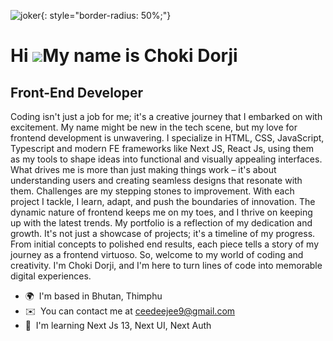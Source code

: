 ![joker](https://github.com/choki-dorji/choki-dorji/assets/62417033/2599ee50-c745-4c12-8736-c9174ba0be3e){: style="border-radius: 50%;"}


Hi ![](https://user-images.githubusercontent.com/18350557/176309783-0785949b-9127-417c-8b55-ab5a4333674e.gif)My name is Choki Dorji
==================================================================================================================================

Front-End Developer
-------------------

Coding isn't just a job for me; it's a creative journey that I embarked on with excitement. My name might be new in the tech scene, but my love for frontend development is unwavering. I specialize in HTML, CSS, JavaScript, Typescript and modern FE frameworks like Next JS, React Js, using them as my tools to shape ideas into functional and visually appealing interfaces. What drives me is more than just making things work – it's about understanding users and creating seamless designs that resonate with them. Challenges are my stepping stones to improvement. With each project I tackle, I learn, adapt, and push the boundaries of innovation. The dynamic nature of frontend keeps me on my toes, and I thrive on keeping up with the latest trends. My portfolio is a reflection of my dedication and growth. It's not just a showcase of projects; it's a timeline of my progress. From initial concepts to polished end results, each piece tells a story of my journey as a frontend virtuoso. So, welcome to my world of coding and creativity. I'm Choki Dorji, and I'm here to turn lines of code into memorable digital experiences.

* 🌍  I'm based in Bhutan, Thimphu
* ✉️  You can contact me at [ceedeejee9@gmail.com](mailto:ceedeejee9@gmail.com)
* 🧠  I'm learning Next Js 13, Next UI, Next Auth


